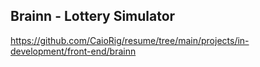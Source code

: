 ## Brainn - Lottery Simulator
https://github.com/CaioRig/resume/tree/main/projects/in-development/front-end/brainn
